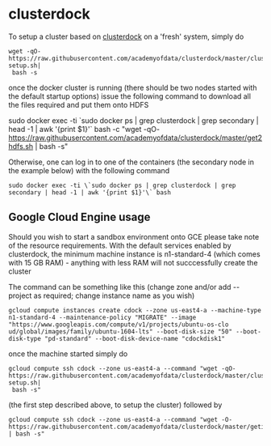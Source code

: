 # clusterdock

To setup a cluster based on [clusterdock](https://github.com/cloudera/clusterdock) on a 'fresh' system, simply do

```
wget -qO- https://raw.githubusercontent.com/academyofdata/clusterdock/master/cluster-setup.sh|
 bash -s
```

once the docker cluster is running (there should be two nodes started with the default startup options) issue the following command to download all the files required and put them onto HDFS

sudo docker exec -ti \`sudo docker ps | grep clusterdock | grep secondary | head -1 | awk '{print $1}'\` bash -c "wget -qO- https://raw.githubusercontent.com/academyofdata/clusterdock/master/get2hdfs.sh | bash -s"


Otherwise, one can log in to one of the containers (the secondary node in the example below) with the following command

```
sudo docker exec -ti \`sudo docker ps | grep clusterdock | grep secondary | head -1 | awk '{print $1}'\` bash
```

## Google Cloud Engine usage

Should you wish to start a sandbox environment onto GCE please take note of the resource requirements. With the default services enabled by clusterdock, the minimum machine instance is n1-standard-4 (which comes with 15 GB RAM) - anything with less RAM will not succcessfully create the cluster

The command can be something like this (change zone and/or add --project as required; change instance name as you wish)

```
gcloud compute instances create cdock --zone us-east4-a --machine-type n1-standard-4 --maintenance-policy "MIGRATE" --image "https://www.googleapis.com/compute/v1/projects/ubuntu-os-clo
ud/global/images/family/ubuntu-1604-lts" --boot-disk-size "50" --boot-disk-type "pd-standard" --boot-disk-device-name "cdockdisk1"
```

once the machine started simply do 

```
gcloud compute ssh cdock --zone us-east4-a --command "wget -qO- https://raw.githubusercontent.com/academyofdata/clusterdock/master/cluster-setup.sh|
 bash -s"
```
 
(the first step described above, to setup the cluster)
followed by 

```
gcloud compute ssh cdock --zone us-east4-a --command "wget -O- https://raw.githubusercontent.com/academyofdata/clusterdock/master/getindocker.sh | bash -s"
```

